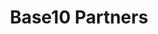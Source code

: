---
layout: firm_page
title: "Base10 Partners"
id: "base10.vc"
permalink: "/base10partnersbase10.vc/"
website: "https://base10.vc"
offices: "San Francisco (United States)"
investment_stages: "Seed, Series A"
portfolio_companies: "Nubank, Plaid, Brex, Popmenu, Instacart, Allday Kitchens, Attentive, Chili Piper, Shelf, Figma, Notion, CircleCI"
portfolio_link: "https://base10.vc/companies/"
investment_markets: "Finance, Food, Retail, Operations"
founded_year: "2017"
description: "Base10 Partners is a technology investment firm focusing on companies that solve problems for the majority. They donate 50% of profits from their largest investments to scholarships. Their investments are centered around automation in the real economy."
linkedin: "https://www.linkedin.com/company/base10-partners"
twitter: "https://twitter.com/Base10Partners"
instagram: ""
team_page: "https://base10.vc/team/"
investor_type: "Venture Capital"
crunchbase: "https://www.crunchbase.com/organization/base10-partners"
pitchbook: "https://pitchbook.com/profiles/investor/167562-37"

# SEO Optimization
meta_title: "Base10 Partners - VC Firm - projectstartups.com"
meta_description: "Base10 Partners, Base10 Partners is a technology investment firm focusing on companies that solve problems for the majority. They donate 50% of profits from their larg..."
meta_keywords: "Base10 Partners, Finance, Food, Retail, Operations, VC firm, venture capital, startup investor, projectstartups.com"
canonical_url: "https://vc.projectstartups.com/base10partnersbase10.vc/"
---